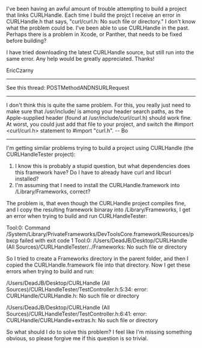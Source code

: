 I've been having an awful amount of trouble attempting to build a project that links CURLHandle. Each time I build the projct I receive an error in CURLHandle.h that says, "curl/curl.h: No such file or directory." I don't know what the problem could be. I've been able to use CURLHandle in the past. Perhaps there is a problem in Xcode, or Panther, that needs to be fixed before building?

I have tried downloading the latest CURLHandle source, but still run into the same error. Any help would be greatly appreciated. Thanks!

EricCzarny

----

See this thread: POSTMethodANDNSURLRequest

----

I don't think this is quite the same problem.  For this, you really just need to make sure that     /usr/include/ is among your header search paths, as the Apple-supplied header (found at     /usr/include/curl/curl.h)  should work fine.  At worst, you could just add that file to your project, and switch the     #import <curl/curl.h> statement to     #import "curl.h".   -- Bo

----

I'm getting similar problems trying to build a project using CURLHandle (the CURLHandleTester project):

1. I know this is probably a stupid question, but what dependencies does this framework have? Do I have to already have curl and libcurl installed?
2. I'm assuming that I need to install the CURLHandle.framework into /Library/Frameworks, correct?

The problem is, that even though the CURLHandle project compiles fine, and I copy the resulting framework binaray into /Library/Frameworks, I get an error when trying to build and run CURLHandleTester:

Tool:0: Command /System/Library/PrivateFrameworks/DevToolsCore.framework/Resources/pbxcp failed with exit code 1
Tool:0: /Users/DeadJB/Desktop/CURLHandle (All Sources)/CURLHandleTester/../Frameworks: No such file or directory

So I tried to create a Frameworks directory in the parent folder, and then I copied the CURLHandle.framework file into that directory. Now I get these errors when trying to build and run:

/Users/DeadJB/Desktop/CURLHandle (All Sources)/CURLHandleTester/TestController.h:5:34: error: CURLHandle/CURLHandle.h: No such file or directory

/Users/DeadJB/Desktop/CURLHandle (All Sources)/CURLHandleTester/TestController.h:6:41: error: CURLHandle/CURLHandle+extras.h: No such file or directory

So what should I do to solve this problem? I feel like I'm missing something obvious, so please forgive me if this question is so trivial.
